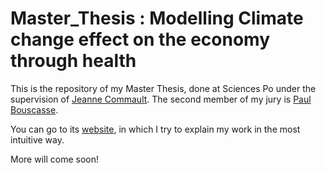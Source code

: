 # Master_Thesis : Modelling Climate change effect on the economy through health

This is the repository of my Master Thesis, done at Sciences Po under the supervision of [Jeanne Commault](https://www.jcommault.com). 
The second member of my jury is [Paul Bouscasse](https://www.paul-bouscasse.com).

You can go to its [website](https://www.paulogcd.com/Master_Thesis), in which I try to explain my work in the most intuitive way.

More will come soon!